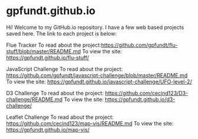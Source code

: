 # gpfundt.github.io
Hi! Welcome to my GitHub.io repository. I have a few web based projects saved here. The link to each project is below:

Flue Tracker
To read about the project:https://github.com/gpfundt/flu-stuff/blob/master/README.md 
To view the site: https://gpfundt.github.io/flu-stuff/

JavaScript Challenge
To read about the project: https://github.com/gpfundt/javascript-challenge/blob/master/README.md 
To view the site: https://gpfundt.github.io/javascript-challenge/UFO-level-2/

D3 Challenge
To read about the project: https://github.com/cecind123/D3-challenge/README.md 
To view the site: https://gpfundt.github.io/d3-challenge/

Leaflet Challenge
To read about the project: https://github.com/cecind123/map-vis/README.md
To view the site: https://gpfundt.github.io/map-vis/




